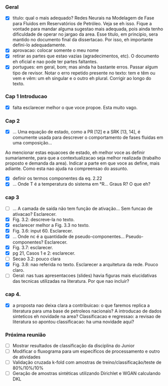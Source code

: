 ### Geral

- [x] titulo: qual o mais adequado?  Redes Neurais na Modelagem de Fase para Fluidos em Reservatórios de Petróleo.  Veja se eh isso.  Fique a vontade para mandar alguma sugestao mais adequada, pois ainda tenho dificuldade de operar no jargao da area.  Esse titulo, em principio, sera mantido no documento final da dissertacao.  Por isso, eh importante defini-lo adequadamente.
- [x] aprovacao: colocar somente o meu nome
- [x] retirar as partes que estao vazias (agradecimentos, etc).  O documento eh oficial e nao pode ter partes faltantes.
- [x] portugues: em geral, bom; mas ainda ha bastante erros.  Passar algum tipo de revisor.  Notar o erro repetido presente no texto:
tem e têm ou vem e vêm: um eh singular e o outro eh plural.  Corrigir ao longo do texto.

### Cap 1 Introducao
- [x] falta esclarecer melhor o que voce propoe.  Esta muito vago.

### Cap 2

- [x] ... Uma equação de estado, como a PR [12] e a SRK [13, 14], é comumente usada
para descrever o comportamento de fases fluidas em uma composição...

Ao mencionar estas equacoes de estado, eh melhor voce as definir sumariamente, para que a contextualizacao seja melhor realizada (trabalho proposto e demanda da area).  Indicar a parte em que voce as define, mais adiante.  Como esta nao ajuda na compreensao do assunto.

- [x] definir os termos componentes da eq. 2.22
- [x] ... Onde T é a temperatura do sistema em °R...
Graus R? O que eh?

### cap 3

- [ ] ... A camada de saída não tem função de ativação...
Sem funcao de ativacao? Esclarecer.
- [x] Fig. 3.2: descreve-la no texto.
- [x] esclarecer melhor a Fig. 3.3 no texto.
- [x] Fig. 3.6: input 60.  Esclarecer.
- [x] ... Onde nc é a quantidade de pseudo-componentes...
Pseudo-componentes? Esclarecer.
- [x] Fig. 3.7: esclarecer.
- [x] pg 21, Casos 1 e 2: esclarecer.
- [ ] Secao 3.2: pouco clara
- [x] Fig. 3.8: nao referida no texto. Esclarecer a arquitetura da rede. Pouco claro.
- [ ] Geral: nas tuas apresentacoes (slides) havia figuras mais elucidativas das tecnicas utilizadas na literatura.  Por que nao incluir?

### cap 4.

  - [x] a proposta nao deixa clara a contribuicao: o que faremos replica a literatura para uma base de petroleos nacionais?  A introducao de dados sinteticos eh novidade na area? Classificacao e regressao: a revisao de literatura so apontou classificacao: ha uma novidade aqui?



### Próxima reunião

- [ ] Mostrar resultados de classificação da disciplina do Junior
- [ ] Modificar o fluxograma para um específicos de processamento e outro de atividades
- [ ] Validação cruzada k-fold com amostras de treino/classificação/teste de 80%/10%/10%
- [ ] Geração de amostras sintéticas utilizando Dirichlet e WGAN calculando DKL